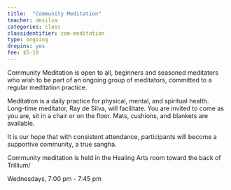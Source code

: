```yaml
---
title:  "Community Meditation"
teacher: desilva
categories: class
classidentifier: com-meditation
type: ongoing
dropins: yes
fee: $5-10
---
```


Community Meditation is open to all, beginners and seasoned meditators who wish
to be part of an ongoing group of meditators, committed to a regular meditation
practice.

Meditation is a daily practice for physical, mental, and spiritual health.
Long-time meditator, Ray de Silva, will facilitate. You are invited to come as
you are, sit in a chair or on the floor. Mats, cushions, and blankets are available.

It is our hope that with consistent attendance, participants will become a
supportive community, a true sangha.

Community meditation is held in the Healing Arts room toward the back of Trillium/

Wednesdays, 7:00 pm - 7:45 pm
